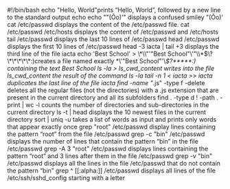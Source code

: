 #!/bin/bash
echo "Hello, World"prints “Hello, World”, followed by a new line to the standard output
echo echo "\"(Ôo)'" displays a confused smiley "(Ôo)'
cat /etc/passwd displays the content of the /etc/passwd file.
cat /etc/passwd /etc/hosts displays the content of /etc/passwd and /etc/hosts
tail /etc/passwd displays the last 10 lines of /etc/passwd
head /etc/passwd displays the first 10 lines of /etc/passwd
head -3 iacta | tail +3 displays the third line of the file iacta
echo 'Best School' > \\\*\\\\"'\"Best School\"\\'"\\\\\*\$\\\?\\\*\\\*\\\*\\\*\\\*:\)creates a file named exactly \*\\'"Best School"\'\\*$\?\*\*\*\*\*:) containing the text Best School
ls -la > ls_cwd_content writes into the file ls_cwd_content the result of the command ls -la
tail -n 1 < iacta >> iacta duplicates the last line of the file iacta
find -name "*.js" -type f -delete deletes all the regular files (not the directories) with a .js extension that are present in the current directory and all its subfolders
find . -type d ! -path . -print | wc -l counts the number of directories and sub-directories in the current directory
ls -t | head displays the 10 newest files in the current directory
sort | uniq -u takes a list of words as input and prints only words that appear exactly once
grep "root" /etc/passwd display lines containing the pattern “root” from the file /etc/passwd
grep -c "bin" /etc/passwd displays the number of lines that contain the pattern “bin” in the file /etc/passwd
grep -A 3 "root" /etc/passwd displays lines containing the pattern “root” and 3 lines after them in the file /etc/passwd
grep -v "bin" /etc/passwd displays  all the lines in the file /etc/passwd that do not contain the pattern “bin”
grep ^ [[:alpha:]] /etc/passwd displays  all lines of the file /etc/ssh/sshd_config starting with a letter
